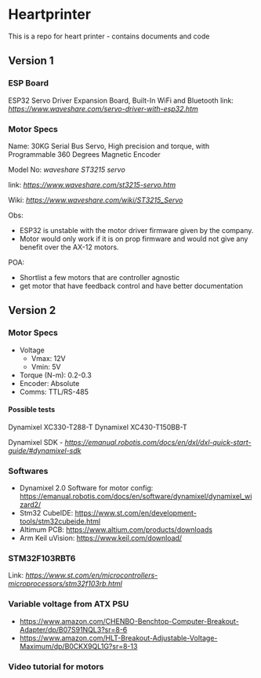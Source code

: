 # Heartprinter
This is a repo for heart printer - contains documents and code

## Version 1
### ESP Board
ESP32 Servo Driver Expansion Board, Built-In WiFi and Bluetooth
link: *https://www.waveshare.com/servo-driver-with-esp32.htm*


### Motor Specs

Name: 30KG Serial Bus Servo, High precision and torque, with Programmable 360 Degrees Magnetic Encoder

Model No: *waveshare ST3215 servo*

link: *https://www.waveshare.com/st3215-servo.htm*

Wiki: *https://www.waveshare.com/wiki/ST3215_Servo*

Obs:
* ESP32 is unstable with the motor driver firmware given by the company.
* Motor would only work if it is on prop firmware and would not give any benefit over the AX-12 motors.

POA:
* Shortlist a few motors that are controller agnostic
* get motor that have feedback control and have better documentation

## Version 2
### Motor Specs
* Voltage
    * Vmax: 12V
    * Vmin: 5V
* Torque (N-m): 0.2-0.3
* Encoder: Absolute
* Comms: TTL/RS-485

#### Possible tests
Dynamixel XC330-T288-T
Dynamixel XC430-T150BB-T

Dynamixel SDK - *https://emanual.robotis.com/docs/en/dxl/dxl-quick-start-guide/#dynamixel-sdk*
### Softwares
- Dynamixel 2.0 Software for motor config: https://emanual.robotis.com/docs/en/software/dynamixel/dynamixel_wizard2/
- Stm32 CubeIDE: https://www.st.com/en/development-tools/stm32cubeide.html
- Altimum PCB: https://www.altium.com/products/downloads
- Arm Keil uVision: https://www.keil.com/download/
### STM32F103RBT6
Link: *https://www.st.com/en/microcontrollers-microprocessors/stm32f103rb.html*

### Variable voltage from ATX PSU
* https://www.amazon.com/CHENBO-Benchtop-Computer-Breakout-Adapter/dp/B07S91NQL3?sr=8-6
* https://www.amazon.com/HLT-Breakout-Adjustable-Voltage-Maximum/dp/B0CKX9QL1G?sr=8-13

### Video tutorial for motors